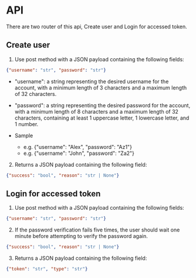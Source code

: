 # API
There are two router of this api, Create user and Login for accessed token.

## Create user

1. Use post method with a JSON payload containing the following fields:

```JSON
{"username": "str", "password": "str"}
```
 
 - "username": a string representing the desired username for the account, with a
minimum length of 3 characters and a maximum length of 32 characters.
 - "password": a string representing the desired password for the account, with a
minimum length of 8 characters and a maximum length of 32 characters,
containing at least 1 uppercase letter, 1 lowercase letter, and 1 number.

 - Sample
    - e.g. {"username": "Alex", "password": "Az1"}
    - e.g. {"username": "John", "password": "Za2"}


2. Returns a JSON payload containing the following field:

```JSON
{"success": "bool", "reason": "str | None"}
```

## Login for accessed token

1. Use post method with a JSON payload containing the following fields:

```JSON
{"username": "str", "password": "str"}
```

2. If the password verification fails five times, the user should wait one minute before attempting to verify the password again.

```JSON
{"success": "bool", "reason": "str | None"}
```

3. Returns a JSON payload containing the following field:

```JSON
{"token": "str", "type": "str"}
```

